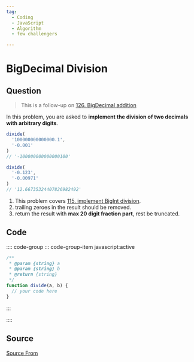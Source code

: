 ```yaml
---
tag:
  - Coding
  - JavaScript
  - Algorithm
  - few challengers

---
```

  
# BigDecimal Division

## Question
> This is a follow-up on [126\. BigDecimal addition](https://bigfrontend.dev/problem/decimal-addition)

In this problem, you are asked to **implement the division of two decimals with arbitrary digits**.

```js
divide(
  '100000000000000.1', 
  '-0.001'
)
// '-100000000000000100'

divide(
  '-0.123', 
  '-0.00971'
)
// '12.66735324407826982492'
```

1.  This problem covers [115\. implement BigInt division](https://bigfrontend.dev/problem/implement-BigInt-division).
2.  trailing zeroes in the result should be removed.
3.  return the result with **max 20 digit fraction part**, rest be truncated.

## Code
:::: code-group
::: code-group-item javascript:active
```javascript
/**
 * @param {string} a
 * @param {string} b
 * @return {string}
 */
function divide(a, b) {
  // your code here
}
```
:::
    
::::



##  Source
[Source From](https://bigfrontend.dev/problem/bigdecimal-division)

  